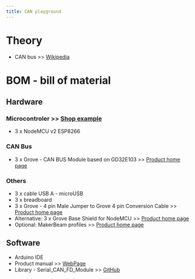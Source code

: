 ```yaml
---
title: CAN playground
---
```

# Theory
- CAN bus >> [Wikipedia](https://en.wikipedia.org/wiki/CAN_bus)
# BOM - bill of material
## Hardware
### Microcontroler  >> [Shop example](https://www.seeedstudio.com/NodeMCU-v2-Lua-based-ESP8266-development-kit.html)
- 3 x NodeMCU v2 ESP8266 
### CAN Bus
- 3 x Grove - CAN BUS Module based on GD32E103 >> [Product home page](https://www.seeedstudio.com/Grove-CAN-BUS-Module-based-on-GD32E103-p-5456.html)
### Others
- 3 x cable USB A - microUSB
- 3 x breadboard
- 3 x Grove - 4 pin Male Jumper to Grove 4 pin Conversion Cable >> [Product home page](https://www.seeedstudio.com/Grove-4-pin-Male-Jumper-to-Grove-4-pin-Conversion-Cable-5-PCs-per-Pack.html)
- Alternative: 3 x Grove Base Shield for NodeMCU  >> [Product home page](https://www.seeedstudio.com/Grove-Base-Shield-for-NodeMCU.html) 
- Optional: MakerBeam profiles >> [Product home page](https://www.makerbeam.com)

## Software
- Arduino IDE
- Product manual >> [WebPage](https://docs.longan-labs.cc/114992978/)
- Library - Serial_CAN_FD_Module >> [GitHub](https://github.com/Longan-Labs/Serial_CAN_FD_Module)

